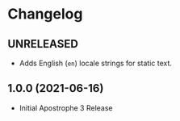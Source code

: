 # Changelog

## UNRELEASED

- Adds English (`en`) locale strings for static text.

## 1.0.0 (2021-06-16)

- Initial Apostrophe 3 Release
